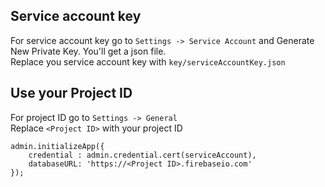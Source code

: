## Service account key
For service account key go to `Settings -> Service Account` and Generate New Private Key. You'll get a json file. <br>
Replace you service account key with `key/serviceAccountKey.json`

## Use your Project ID
For project ID go to `Settings -> General` <br>
Replace `<Project ID>` with your project ID

```
admin.initializeApp({
    credential : admin.credential.cert(serviceAccount),
    databaseURL: 'https://<Project ID>.firebaseio.com'
});
```  